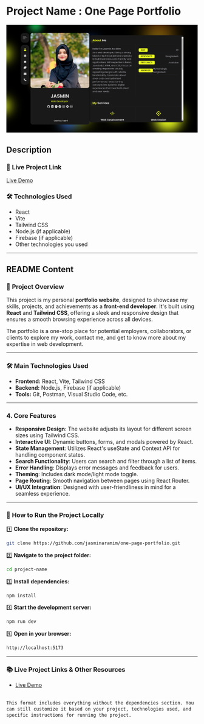 
# Project Name : One Page Portfolio
![Project Screenshot](./src/assets/pictures/image.png)
## Description



### 🔗 **Live Project Link**  
[Live Demo](https://jasmin-portfolio-2005.netlify.app/)  

### 🛠 **Technologies Used**  
- React  
- Vite  
- Tailwind CSS  
- Node.js (if applicable)  
- Firebase (if applicable)  
- Other technologies you used

---

## README Content

### 📌 **Project Overview**

This project is my personal **portfolio website**, designed to showcase my skills, projects, and achievements as a **front-end developer**. It's built using **React** and **Tailwind CSS**, offering a sleek and responsive design that ensures a smooth browsing experience across all devices.

The portfolio is a one-stop place for potential employers, collaborators, or clients to explore my work, contact me, and get to know more about my expertise in web development.


<!-- ### 📸 **Screenshot** *(If available, insert a clean screenshot here)*   -->


---

### 🛠 **Main Technologies Used**  
- **Frontend:** React, Vite, Tailwind CSS  
- **Backend:** Node.js, Firebase (if applicable)  
- **Tools:** Git, Postman, Visual Studio Code, etc.  

---

### 4. Core Features
- **Responsive Design**: The website adjusts its layout for different screen sizes using Tailwind CSS.
- **Interactive UI**: Dynamic buttons, forms, and modals powered by React.
- **State Management**: Utilizes React's useState and Context API for handling component states.
- **Search Functionality**: Users can search and filter through a list of items.
- **Error Handling**: Displays error messages and feedback for users.
- **Theming**: Includes dark mode/light mode toggle.
- **Page Routing**: Smooth navigation between pages using React Router.
- **UI/UX Integration**: Designed with user-friendliness in mind for a seamless experience.

---

### 🚀 **How to Run the Project Locally**

1️⃣ **Clone the repository:**  
```bash
git clone https://github.com/jasminaramim/one-page-portfolio.git
```

2️⃣ **Navigate to the project folder:**  
```bash
cd project-name
```

3️⃣ **Install dependencies:**  
```bash
npm install
```

4️⃣ **Start the development server:**  
```bash
npm run dev
```

5️⃣ **Open in your browser:**  
```bash
http://localhost:5173
```

---

### 📚 **Live Project Links & Other Resources**  
<!-- - [Project Documentation](link-to-documentation) -->
- [Live Demo](https://jasmin-portfolio-2005.netlify.app/)
```

This format includes everything without the dependencies section. You can still customize it based on your project, technologies used, and specific instructions for running the project.
